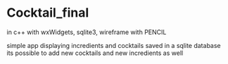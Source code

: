 # Cocktail_final
in c++ with wxWidgets, sqlite3, wireframe with PENCIL

simple app displaying incredients and cocktails saved in a sqlite database its possible to add new cocktails and new incredients as well
